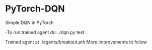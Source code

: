 # PyTorch-DQN
Simple DQN in PyTorch

-To run trained agent do: ./dqn.py test

Trained agent at ./agents/breakout.pth
More improvements to follow
